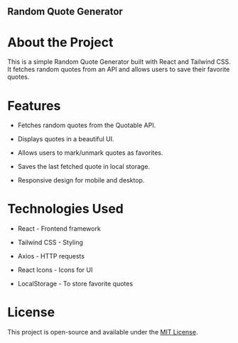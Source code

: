 ## Random Quote Generator

# About the Project

This is a simple Random Quote Generator built with React and Tailwind CSS. It fetches random quotes from an API and allows users to save their favorite quotes.

# Features

- Fetches random quotes from the Quotable API.

- Displays quotes in a beautiful UI.

- Allows users to mark/unmark quotes as favorites.

- Saves the last fetched quote in local storage.

- Responsive design for mobile and desktop.

# Technologies Used

- React - Frontend framework

- Tailwind CSS - Styling

- Axios - HTTP requests

- React Icons - Icons for UI

- LocalStorage - To store favorite quotes

# License

This project is open-source and available under the [MIT License](LICENSE).
